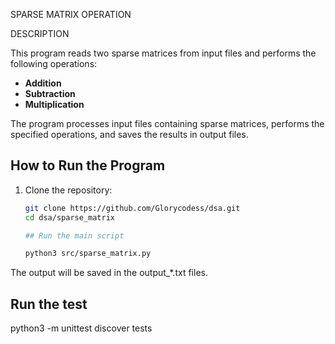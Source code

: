 SPARSE MATRIX OPERATION 

DESCRIPTION 

This program reads two sparse matrices from input files and performs the following operations:
- **Addition**
- **Subtraction**
- **Multiplication**

The program processes input files containing sparse matrices, performs the specified operations, and saves the results in output files.


## How to Run the Program

1. Clone the repository:
   ```bash
   git clone https://github.com/Glorycodess/dsa.git
   cd dsa/sparse_matrix

   ## Run the main script

   python3 src/sparse_matrix.py
   
The output will be saved in the output_*.txt files.

## Run the test 

python3 -m unittest discover tests


